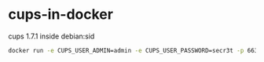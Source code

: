 cups-in-docker
==============

cups 1.7.1 inside debian:sid

```bash
docker run -e CUPS_USER_ADMIN=admin -e CUPS_USER_PASSWORD=secr3t -p 6631:631/tcp janpekar/cups01
```
